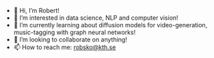 - 👋 Hi, I’m Robert! 
- 👀 I’m interested in data science, NLP and computer vision!
- 🌱 I’m currently learning about diffusion models for video-generation, music-tagging with graph neural networks!
- 💞️ I’m looking to collaborate on anything!
- 📫 How to reach me: robsko@kth.se

<!---
iamrobzy/iamrobzy is a ✨ special ✨ repository because its `README.md` (this file) appears on your GitHub profile.
You can click the Preview link to take a look at your changes.
--->
